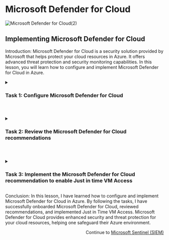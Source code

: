 # Microsoft Defender for Cloud

![Microsoft Defender for Cloud(2)](https://github.com/0xbythesecond/Microsoft-Defender-for-Cloud/assets/23303634/a6568d72-6dbd-4119-85ac-963f9ce9186d)

## Implementing Microsoft Defender for Cloud

Introduction:
Microsoft Defender for Cloud is a security solution provided by Microsoft that helps protect your cloud resources in Azure. It offers advanced threat protection and security monitoring capabilities. In this lesson, you will learn how to configure and implement Microsoft Defender for Cloud in Azure.


<details>
  
  <summary>
    
### Task 1: Configure Microsoft Defender for Cloud
    
  </summary>
  
To configure Microsoft Defender for Cloud, follow these steps:

- Sign in to the Azure portal `https://portal.azure.com/` using an account with Owner or Contributor role in the Azure subscription.

- In the Azure portal, use the search box at the top to search for "Microsoft Defender for Cloud" and press Enter.

- On the Microsoft Defender for Cloud | Getting started blade, click Upgrade.

- In the Install agents tab, scroll down and click Install agents.

- In the Select workspaces with enhanced security features section, enable the Microsoft Defender plan by selecting your Log Analytics Workspace, then click the Upgrade button.
  
<img src="https://github.com/0xbythesecond/Microsoft-Defender-for-Cloud/assets/23303634/d25115b6-ffd5-44f9-9ee9-932fac1712bc" height="80%" width="80%" alt="Enable Defender for Cloud on LAW"/>

- Navigate to Microsoft Defender for Cloud and click "Environment Settings" under the Management settings in the vertical menu bar.

- On the Environment Settings blade, click the relevant subscription.
  
<img src="https://github.com/0xbythesecond/Microsoft-Defender-for-Cloud/assets/23303634/61156817-1e0a-4ce7-bc2b-8307bd4c8f91" height="70%" width="70%" alt="Environment Settings for Subscription"/>

- On the Defender plans blade, select "Enable all Microsoft Defender for Cloud Plans".
  
<img src="https://github.com/0xbythesecond/Microsoft-Defender-for-Cloud/assets/23303634/b2799abf-f73d-48a3-bd12-82717e2a98a2" height="70%" width="70%" alt="Enable All Plans for Subscription"/>


- Go back to the Environment Settings blade, expand until your subscription appears, and click the entry representing the Log Analytics workspace you created in the previous lab.
  
<img src="https://github.com/0xbythesecond/Microsoft-Defender-for-Cloud/assets/23303634/4d5b4da7-c04a-4cd2-bd77-a13f3f2d3ecf" height="80%" width="80%" alt="Enable Defender Plans in Environment Settings"/>

- On the Settings | Defender plans blade, ensure that "Enable all Microsoft Defender for Cloud plans" is selected.
  
  <img src="https://github.com/0xbythesecond/Microsoft-Defender-for-Cloud/assets/23303634/b9ebc10e-c853-4510-83cd-0a74fe1cf32c" height="80%" width="80%" alt="Enable All Defender Plans"/>

- Select "Data collection" from the Microsoft Defender for Cloud | Settings blade. Choose "All Events" and click Save.
  
<img src="https://github.com/0xbythesecond/Microsoft-Defender-for-Cloud/assets/23303634/61eefa36-7e44-4c91-99b8-bc16953553d5" height="90%" width="90%" alt="All Events for Data Collection"/>

</details>

#

<details> 
  
  <summary>
    
### Task 2: Review the Microsoft Defender for Cloud recommendations
    
  </summary> 
  
To review the Microsoft Defender for Cloud recommendations, follow these steps:

- Go back to the Microsoft Defender for Cloud | Overview blade in the Azure portal.

- Review the Secure Score tile to see the current score if available.
  
<img src="https://github.com/0xbythesecond/Microsoft-Defender-for-Cloud/assets/23303634/05450b71-badd-4532-abb0-0435538125c1" height="70%" width="70%" alt="Secure Score (1)"/>


- Navigate to the Assessed resources section on the Overview blade.

- On the Inventory blade, select the entry for your virtual machine (myVM).

- On the Resource health blade, go to the Recommendations tab and review the list of recommendations for your virtual machine.
  
<img src="https://github.com/0xbythesecond/Microsoft-Defender-for-Cloud/assets/23303634/c6432c90-d988-41e9-a243-a74c3526a56b" height="90%" width="90%" alt="Secuirty Recommendations for VM"/>
  
  </details>
  
  #

<details> 
  
<summary> 
  
### Task 3: Implement the Microsoft Defender for Cloud recommendation to enable Just in time VM Access
  
</summary> 
  
To implement the recommendation to enable Just in time VM Access on your virtual machine, follow these steps:

- Go back to the Microsoft Defender for Cloud | Overview blade in the Azure portal and select "Workload protections" under the Cloud Security tile.

- On the Workload protections blade, click the "Just-in-time VM access" tile in the Advanced protection section.
  
<img src="https://github.com/0xbythesecond/Microsoft-Defender-for-Cloud/assets/23303634/67606466-d9c4-4183-a01b-9711ab074b13" height="90%" width="90%" alt="Workload Protection - Just-In-Time access"/>

- On the Just-in-time VM access blade, under the Virtual machines section, select "Not Configured" and then click the entry for your virtual machine (myVM).

- Click the "Enable JIT on 1 VM" option on the far right of the Virtual machines section.
  
<img src="https://github.com/0xbythesecond/Microsoft-Defender-for-Cloud/assets/23303634/1bbd4a40-6e27-475f-a106-92f108c4db7d" height="90%" width="90%" alt="Enable JIT on VM"/>

- On the JIT VM access configuration blade, click the ellipsis button on the far right of the row referencing port 22, and then click Delete.
  
<img src="https://github.com/0xbythesecond/Microsoft-Defender-for-Cloud/assets/23303634/1e95d7f1-82c1-4041-981e-95bf185dd1e2" height="80%" width="80%" alt="JIT VM Access Configuration"/>  

- Click Save on the JIT VM access configuration blade.

- Monitor the progress of the configuration by clicking on the Notifications icon in the toolbar and viewing the Notifications blade.

  >**Note**: It may take some time for the implementation of recommendations to be reflected in the Secure Score. Periodically check the Secure Score to determine the impact of implementing these features.
  
</details>

Conclusion:
In this lesson, I have learned how to configure and implement Microsoft Defender for Cloud in Azure. By following the tasks, I have successfully onboarded Microsoft Defender for Cloud, reviewed recommendations, and implemented Just in Time VM Access. Microsoft Defender for Cloud provides enhanced security and threat protection for your cloud resources, helping one safeguard their Azure environment.

<p align="right">Continue to <a href="https://github.com/0xbythesecond/Microsoft-Sentinel">Microsoft Sentinel (SIEM)</a></p>
